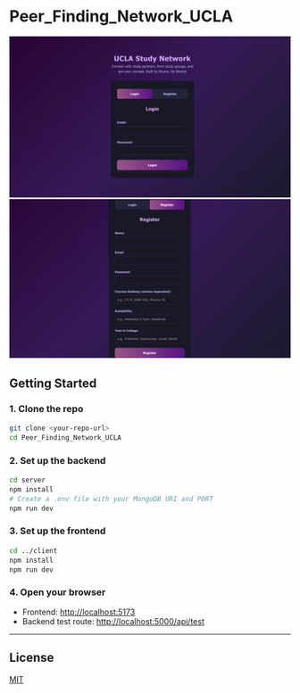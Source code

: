# Peer_Finding_Network_UCLA

![Login Page](client/screenshots/login.png)
![Register Page](client/screenshots/register.png)

## Getting Started

### 1. Clone the repo
```bash
git clone <your-repo-url>
cd Peer_Finding_Network_UCLA
```

### 2. Set up the backend
```bash
cd server
npm install
# Create a .env file with your MongoDB URI and PORT
npm run dev
```

### 3. Set up the frontend
```bash
cd ../client
npm install
npm run dev
```

### 4. Open your browser
- Frontend: [http://localhost:5173](http://localhost:5173)
- Backend test route: [http://localhost:5000/api/test](http://localhost:5000/api/test)


---

## License

[MIT](LICENSE)